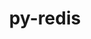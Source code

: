 ---
title: "py-redis"
layout: cache
categories: [package, develop]
meta: {"compilers": ["none"], "num_specs": 8, "num_specs_by_stack": {"radiuss": 8, "root": 8}, "oss": ["ubuntu18.04"], "platforms": ["linux"], "stacks": ["radiuss", "root"], "targets": ["x86_64_v3"], "versions": ["4.5.1"]}
spec_details: [{"compiler": "none", "hash": "2fp3mez6zrknapw364bdknghmyfymrzt", "os": "ubuntu18.04", "platform": "linux", "size": "-", "stacks": ["radiuss", "root"], "target": "x86_64_v3", "variants": ["build_system=python_pip", "~hiredis"], "versions": ["4.5.1"]}, {"compiler": "none", "hash": "33qo5raikjxpgz3ggi2rp3jcetftjmta", "os": "ubuntu18.04", "platform": "linux", "size": "-", "stacks": ["radiuss", "root"], "target": "x86_64_v3", "variants": ["build_system=python_pip", "~hiredis"], "versions": ["4.5.1"]}, {"compiler": "none", "hash": "4couhkwelydvm2k3lnwfk4vfb2swzhea", "os": "ubuntu18.04", "platform": "linux", "size": "-", "stacks": ["radiuss", "root"], "target": "x86_64_v3", "variants": ["build_system=python_pip", "~hiredis"], "versions": ["4.5.1"]}, {"compiler": "none", "hash": "eqj7hgytg6aesfcjepx6ommjpg3bnoqc", "os": "ubuntu18.04", "platform": "linux", "size": "-", "stacks": ["radiuss", "root"], "target": "x86_64_v3", "variants": ["build_system=python_pip", "~hiredis"], "versions": ["4.5.1"]}, {"compiler": "none", "hash": "kasm4dhni6ksbxjcplkuxu46qxewzm55", "os": "ubuntu18.04", "platform": "linux", "size": "-", "stacks": ["radiuss", "root"], "target": "x86_64_v3", "variants": ["build_system=python_pip", "~hiredis"], "versions": ["4.5.1"]}, {"compiler": "none", "hash": "nl7pb6npljvz6d42lhm66q7zsjv6kcsu", "os": "ubuntu18.04", "platform": "linux", "size": "-", "stacks": ["radiuss", "root"], "target": "x86_64_v3", "variants": ["build_system=python_pip", "~hiredis"], "versions": ["4.5.1"]}, {"compiler": "none", "hash": "q7w2f2wblqwyoer3hfg3ys3uiihnluxj", "os": "ubuntu18.04", "platform": "linux", "size": "-", "stacks": ["radiuss", "root"], "target": "x86_64_v3", "variants": ["build_system=python_pip", "~hiredis"], "versions": ["4.5.1"]}, {"compiler": "none", "hash": "qtlomlkdoumdbmy64vixm2yt6dga4e35", "os": "ubuntu18.04", "platform": "linux", "size": "-", "stacks": ["radiuss", "root"], "target": "x86_64_v3", "variants": ["build_system=python_pip", "~hiredis"], "versions": ["4.5.1"]}]
---